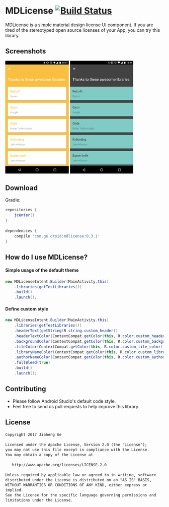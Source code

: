 # MDLicense [![Build Status](https://travis-ci.org/gejiaheng/MDLicense.svg)](https://travis-ci.org/gejiaheng/MDLicense)
MDLicense is a simple material design license UI component. If you are tired of the stereotyped open source licenses of your App, you can try this library.

## Screenshots
<img src="screenshots/screenshot_default.png" width="40%" /> <img src="screenshots/screenshot_custom.png" width="40%" />

## Download
Gradle:

```groovy
repositories {
    jcenter()
}

dependencies {
    compile 'com.ge.droid:mdlicense:0.3.1'
}
```

## How do I use MDLicense?
#### Simple usage of the default theme
```java
new MDLicenseIntent.Builder(MainActivity.this)
    .libraries(getTestLibraries())
    .build()
    .launch();
```

#### Define custom style
```java
new MDLicenseIntent.Builder(MainActivity.this)
    .libraries(getTestLibraries())
    .headerText(getString(R.string.custom_header))
    .headerTextColor(ContextCompat.getColor(this, R.color.custom_header_text_color))
    .backgroundColor(ContextCompat.getColor(this, R.color.custom_background))
    .tileColor(ContextCompat.getColor(this, R.color.custom_tile_color))
    .libraryNameColor(ContextCompat.getColor(this, R.color.custom_library_name_color))
    .authorNameColor(ContextCompat.getColor(this, R.color.custom_author_name_color))
    .fullBleed(true)
    .build()
    .launch();
```

## Contributing  

- Please follow Android Studio's default code style.
- Feel free to send us pull requests to help improve this library.  

## License

    Copyright 2017 Jiaheng Ge

    Licensed under the Apache License, Version 2.0 (the "License");
    you may not use this file except in compliance with the License.
    You may obtain a copy of the License at

       http://www.apache.org/licenses/LICENSE-2.0

    Unless required by applicable law or agreed to in writing, software
    distributed under the License is distributed on an "AS IS" BASIS,
    WITHOUT WARRANTIES OR CONDITIONS OF ANY KIND, either express or implied.
    See the License for the specific language governing permissions and
    limitations under the License.
